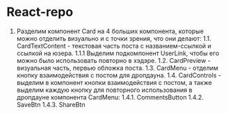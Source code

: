 # React-repo

1.  Разделим компонент Card на 4 больших компонента, которые можно отделить визуально и с точки зрения, что они делают:
    1.1. CardTextContent - текстовая часть поста с названием-ссылкой и ссылкой на юзера.
        1.1.1 Выделим подкомпонент UserLink, чтобы его можно было использовать повторно в хэдэре.
    1.2. CardPreview - визуальная часть, первью обложка поста.
    1.3. CardMenu - отделим кнопку взаимодействия с постом для дропдауна.
    1.4. CardControls - выделим в компонент кнопки взаимодействия с постом, а также выделим каждую кнопку 
        для повторного использования в дропдауне компонента CardMenu:
        1.4.1. CommentsButton
        1.4.2. SaveBtn
        1.4.3. ShareBtn